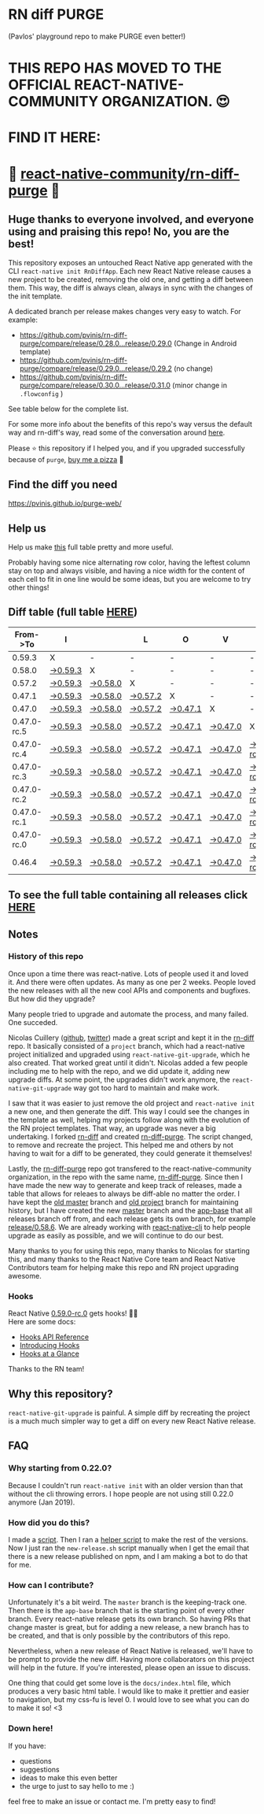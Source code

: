 # RN diff PURGE
(Pavlos' playground repo to make PURGE even better!)

# THIS REPO HAS MOVED TO THE OFFICIAL REACT-NATIVE-COMMUNITY ORGANIZATION. 😍
# FIND IT HERE:  
# 💪 [react-native-community/rn-diff-purge](https://github.com/react-native-community/rn-diff-purge) 🎉
## Huge thanks to everyone involved, and everyone using and praising this repo! No, you are the best!

This repository exposes an untouched React Native app generated with the CLI
`react-native init RnDiffApp`. Each new React Native release causes a new project to be created, removing the old one, and getting a diff between them. This way, the diff is always clean, always in sync with the changes of the init template.

A dedicated branch per release makes changes very easy
to watch. For example:

* https://github.com/pvinis/rn-diff-purge/compare/release/0.28.0...release/0.29.0
(Change in Android template)
* https://github.com/pvinis/rn-diff-purge/compare/release/0.29.0...release/0.29.2
(no change)
* https://github.com/pvinis/rn-diff-purge/compare/release/0.30.0...release/0.31.0
(minor change in `.flowconfig` )

See table below for the complete list.

For some more info about the benefits of this repo's way versus the default way and rn-diff's way, read some of the conversation around [here](https://github.com/react-native-community/discussions-and-proposals/issues/68#issuecomment-452227478).

Please :star: this repository if I helped you, and if you upgraded successfully because of `purge`, [buy me a pizza](https://www.buymeacoffee.com/DGWwHVZ4s) :pizza:

## Find the diff you need
https://pvinis.github.io/purge-web/

## Help us
Help us make [this](https://pvinis.github.io/rn-diff-purge) full table pretty and more useful.

Probably having some nice alternating row color, having the leftest column stay on top and always visible, and having a nice width for the content of each cell to fit in one line would be some ideas, but you are welcome to try other things!

## Diff table (full table [HERE](https://pvinis.github.io/rn-diff-purge))

| From->To    | I                                                                                               |                                                                                                 | L                                                                                               | O                                                                                               | V                                                                                               | E                                                                                                         |                                                                                                           | D                                                                                                         | I                                                                                                         | F                                                                                                         | F                                                                                                    | S   |
| ----------- | ----------------------------------------------------------------------------------------------- | ----------------------------------------------------------------------------------------------- | ----------------------------------------------------------------------------------------------- | ----------------------------------------------------------------------------------------------- | ----------------------------------------------------------------------------------------------- | --------------------------------------------------------------------------------------------------------- | --------------------------------------------------------------------------------------------------------- | --------------------------------------------------------------------------------------------------------- | --------------------------------------------------------------------------------------------------------- | --------------------------------------------------------------------------------------------------------- | ---------------------------------------------------------------------------------------------------- | --- |
| 0.59.3      | X                                                                                               | -                                                                                               | -                                                                                               | -                                                                                               | -                                                                                               | -                                                                                                         | -                                                                                                         | -                                                                                                         | -                                                                                                         | -                                                                                                         | -                                                                                                    | -   |
| 0.58.0      | [->0.59.3](https://github.com/pvinis/rn-diff-purge/compare/release/0.58.0..release/0.59.3)      | X                                                                                               | -                                                                                               | -                                                                                               | -                                                                                               | -                                                                                                         | -                                                                                                         | -                                                                                                         | -                                                                                                         | -                                                                                                         | -                                                                                                    | -   |
| 0.57.2      | [->0.59.3](https://github.com/pvinis/rn-diff-purge/compare/release/0.57.2..release/0.59.3)      | [->0.58.0](https://github.com/pvinis/rn-diff-purge/compare/release/0.57.2..release/0.58.0)      | X                                                                                               | -                                                                                               | -                                                                                               | -                                                                                                         | -                                                                                                         | -                                                                                                         | -                                                                                                         | -                                                                                                         | -                                                                                                    | -   |
| 0.47.1      | [->0.59.3](https://github.com/pvinis/rn-diff-purge/compare/release/0.47.1..release/0.59.3)      | [->0.58.0](https://github.com/pvinis/rn-diff-purge/compare/release/0.47.1..release/0.58.0)      | [->0.57.2](https://github.com/pvinis/rn-diff-purge/compare/release/0.47.1..release/0.57.2)      | X                                                                                               | -                                                                                               | -                                                                                                         | -                                                                                                         | -                                                                                                         | -                                                                                                         | -                                                                                                         | -                                                                                                    | -   |
| 0.47.0      | [->0.59.3](https://github.com/pvinis/rn-diff-purge/compare/release/0.47.0..release/0.59.3)      | [->0.58.0](https://github.com/pvinis/rn-diff-purge/compare/release/0.47.0..release/0.58.0)      | [->0.57.2](https://github.com/pvinis/rn-diff-purge/compare/release/0.47.0..release/0.57.2)      | [->0.47.1](https://github.com/pvinis/rn-diff-purge/compare/release/0.47.0..release/0.47.1)      | X                                                                                               | -                                                                                                         | -                                                                                                         | -                                                                                                         | -                                                                                                         | -                                                                                                         | -                                                                                                    | -   |
| 0.47.0-rc.5 | [->0.59.3](https://github.com/pvinis/rn-diff-purge/compare/release/0.47.0-rc.5..release/0.59.3) | [->0.58.0](https://github.com/pvinis/rn-diff-purge/compare/release/0.47.0-rc.5..release/0.58.0) | [->0.57.2](https://github.com/pvinis/rn-diff-purge/compare/release/0.47.0-rc.5..release/0.57.2) | [->0.47.1](https://github.com/pvinis/rn-diff-purge/compare/release/0.47.0-rc.5..release/0.47.1) | [->0.47.0](https://github.com/pvinis/rn-diff-purge/compare/release/0.47.0-rc.5..release/0.47.0) | X                                                                                                         | -                                                                                                         | -                                                                                                         | -                                                                                                         | -                                                                                                         | -                                                                                                    | -   |
| 0.47.0-rc.4 | [->0.59.3](https://github.com/pvinis/rn-diff-purge/compare/release/0.47.0-rc.4..release/0.59.3) | [->0.58.0](https://github.com/pvinis/rn-diff-purge/compare/release/0.47.0-rc.4..release/0.58.0) | [->0.57.2](https://github.com/pvinis/rn-diff-purge/compare/release/0.47.0-rc.4..release/0.57.2) | [->0.47.1](https://github.com/pvinis/rn-diff-purge/compare/release/0.47.0-rc.4..release/0.47.1) | [->0.47.0](https://github.com/pvinis/rn-diff-purge/compare/release/0.47.0-rc.4..release/0.47.0) | [->0.47.0-rc.5](https://github.com/pvinis/rn-diff-purge/compare/release/0.47.0-rc.4..release/0.47.0-rc.5) | X                                                                                                         | -                                                                                                         | -                                                                                                         | -                                                                                                         | -                                                                                                    | -   |
| 0.47.0-rc.3 | [->0.59.3](https://github.com/pvinis/rn-diff-purge/compare/release/0.47.0-rc.3..release/0.59.3) | [->0.58.0](https://github.com/pvinis/rn-diff-purge/compare/release/0.47.0-rc.3..release/0.58.0) | [->0.57.2](https://github.com/pvinis/rn-diff-purge/compare/release/0.47.0-rc.3..release/0.57.2) | [->0.47.1](https://github.com/pvinis/rn-diff-purge/compare/release/0.47.0-rc.3..release/0.47.1) | [->0.47.0](https://github.com/pvinis/rn-diff-purge/compare/release/0.47.0-rc.3..release/0.47.0) | [->0.47.0-rc.5](https://github.com/pvinis/rn-diff-purge/compare/release/0.47.0-rc.3..release/0.47.0-rc.5) | [->0.47.0-rc.4](https://github.com/pvinis/rn-diff-purge/compare/release/0.47.0-rc.3..release/0.47.0-rc.4) | X                                                                                                         | -                                                                                                         | -                                                                                                         | -                                                                                                    | -   |
| 0.47.0-rc.2 | [->0.59.3](https://github.com/pvinis/rn-diff-purge/compare/release/0.47.0-rc.2..release/0.59.3) | [->0.58.0](https://github.com/pvinis/rn-diff-purge/compare/release/0.47.0-rc.2..release/0.58.0) | [->0.57.2](https://github.com/pvinis/rn-diff-purge/compare/release/0.47.0-rc.2..release/0.57.2) | [->0.47.1](https://github.com/pvinis/rn-diff-purge/compare/release/0.47.0-rc.2..release/0.47.1) | [->0.47.0](https://github.com/pvinis/rn-diff-purge/compare/release/0.47.0-rc.2..release/0.47.0) | [->0.47.0-rc.5](https://github.com/pvinis/rn-diff-purge/compare/release/0.47.0-rc.2..release/0.47.0-rc.5) | [->0.47.0-rc.4](https://github.com/pvinis/rn-diff-purge/compare/release/0.47.0-rc.2..release/0.47.0-rc.4) | [->0.47.0-rc.3](https://github.com/pvinis/rn-diff-purge/compare/release/0.47.0-rc.2..release/0.47.0-rc.3) | X                                                                                                         | -                                                                                                         | -                                                                                                    | -   |
| 0.47.0-rc.1 | [->0.59.3](https://github.com/pvinis/rn-diff-purge/compare/release/0.47.0-rc.1..release/0.59.3) | [->0.58.0](https://github.com/pvinis/rn-diff-purge/compare/release/0.47.0-rc.1..release/0.58.0) | [->0.57.2](https://github.com/pvinis/rn-diff-purge/compare/release/0.47.0-rc.1..release/0.57.2) | [->0.47.1](https://github.com/pvinis/rn-diff-purge/compare/release/0.47.0-rc.1..release/0.47.1) | [->0.47.0](https://github.com/pvinis/rn-diff-purge/compare/release/0.47.0-rc.1..release/0.47.0) | [->0.47.0-rc.5](https://github.com/pvinis/rn-diff-purge/compare/release/0.47.0-rc.1..release/0.47.0-rc.5) | [->0.47.0-rc.4](https://github.com/pvinis/rn-diff-purge/compare/release/0.47.0-rc.1..release/0.47.0-rc.4) | [->0.47.0-rc.3](https://github.com/pvinis/rn-diff-purge/compare/release/0.47.0-rc.1..release/0.47.0-rc.3) | [->0.47.0-rc.2](https://github.com/pvinis/rn-diff-purge/compare/release/0.47.0-rc.1..release/0.47.0-rc.2) | X                                                                                                         | -                                                                                                    | -   |
| 0.47.0-rc.0 | [->0.59.3](https://github.com/pvinis/rn-diff-purge/compare/release/0.47.0-rc.0..release/0.59.3) | [->0.58.0](https://github.com/pvinis/rn-diff-purge/compare/release/0.47.0-rc.0..release/0.58.0) | [->0.57.2](https://github.com/pvinis/rn-diff-purge/compare/release/0.47.0-rc.0..release/0.57.2) | [->0.47.1](https://github.com/pvinis/rn-diff-purge/compare/release/0.47.0-rc.0..release/0.47.1) | [->0.47.0](https://github.com/pvinis/rn-diff-purge/compare/release/0.47.0-rc.0..release/0.47.0) | [->0.47.0-rc.5](https://github.com/pvinis/rn-diff-purge/compare/release/0.47.0-rc.0..release/0.47.0-rc.5) | [->0.47.0-rc.4](https://github.com/pvinis/rn-diff-purge/compare/release/0.47.0-rc.0..release/0.47.0-rc.4) | [->0.47.0-rc.3](https://github.com/pvinis/rn-diff-purge/compare/release/0.47.0-rc.0..release/0.47.0-rc.3) | [->0.47.0-rc.2](https://github.com/pvinis/rn-diff-purge/compare/release/0.47.0-rc.0..release/0.47.0-rc.2) | [->0.47.0-rc.1](https://github.com/pvinis/rn-diff-purge/compare/release/0.47.0-rc.0..release/0.47.0-rc.1) | X                                                                                                    | -   |
| 0.46.4      | [->0.59.3](https://github.com/pvinis/rn-diff-purge/compare/release/0.46.4..release/0.59.3)      | [->0.58.0](https://github.com/pvinis/rn-diff-purge/compare/release/0.46.4..release/0.58.0)      | [->0.57.2](https://github.com/pvinis/rn-diff-purge/compare/release/0.46.4..release/0.57.2)      | [->0.47.1](https://github.com/pvinis/rn-diff-purge/compare/release/0.46.4..release/0.47.1)      | [->0.47.0](https://github.com/pvinis/rn-diff-purge/compare/release/0.46.4..release/0.47.0)      | [->0.47.0-rc.5](https://github.com/pvinis/rn-diff-purge/compare/release/0.46.4..release/0.47.0-rc.5)      | [->0.47.0-rc.4](https://github.com/pvinis/rn-diff-purge/compare/release/0.46.4..release/0.47.0-rc.4)      | [->0.47.0-rc.3](https://github.com/pvinis/rn-diff-purge/compare/release/0.46.4..release/0.47.0-rc.3)      | [->0.47.0-rc.2](https://github.com/pvinis/rn-diff-purge/compare/release/0.46.4..release/0.47.0-rc.2)      | [->0.47.0-rc.1](https://github.com/pvinis/rn-diff-purge/compare/release/0.46.4..release/0.47.0-rc.1)      | [->0.47.0-rc.0](https://github.com/pvinis/rn-diff-purge/compare/release/0.46.4..release/0.47.0-rc.0) | X   |

## To see the full table containing all releases click [HERE](https://pvinis.github.io/rn-diff-purge)

## Notes

### History of this repo

Once upon a time there was react-native. Lots of people used it and loved it. And there were often updates. As many as one per 2 weeks. People loved the new releases with all the new cool APIs and components and bugfixes. But how did they upgrade?

Many people tried to upgrade and automate the process, and many failed. One succeded.

Nicolas Cuillery ([github](https://github.com/ncuillery), [twitter](https://twitter.com/ncuillery)) made a great script and kept it in the [rn-diff](https://github.com/ncuillery/rn-diff) repo. It basically consisted of a `project` branch, which had a react-native project initialized and upgraded using `react-native-git-upgrade`, which he also created. That worked great until it didn't. Nicolas added a few people including me to help with the repo, and we did update it, adding new upgrade diffs. At some point, the upgrades didn't work anymore, the `react-native-git-upgrade` way got too hard to maintain and make work.

I saw that it was easier to just remove the old project and `react-native init` a new one, and then generate the diff. This way I could see the changes in the template as well, helping my projects follow along with the evolution of the RN project templates. That way, an upgrade was never a big undertaking. I forked [rn-diff](https://github.com/ncuillery/rn-diff) and created [rn-diff-purge](https://github.com/pvinis/rn-diff-purge). The script changed, to remove and recreate the project. This helped me and others by not having to wait for a diff to be generated, they could generate it themselves!

Lastly, the [rn-diff-purge](https://github.com/pvinis/rn-diff-purge) repo got transfered to the react-native-community organization, in the repo with the same name, [rn-diff-purge](https://github.com/react-native-community/rn-diff-purge). Since then I have made the new way to generate and keep track of releases, made a table that allows for releaes to always be diff-able no matter the order. I have kept the [old master](https://github.com/pvinis/rn-diff-purge/tree/old/master) branch and [old project](https://github.com/pvinis/rn-diff-purge/tree/old/project) branch for maintaining history, but I have created the new [master](https://github.com/pvinis/rn-diff-purge/tree/master) branch and the [app-base](https://github.com/pvinis/rn-diff-purge/tree/app-base) that all releases branch off from, and each release gets its own branch, for example [release/0.58.6](https://github.com/pvinis/rn-diff-purge/tree/release/0.58.6). We are already working with [react-native-cli](https://github.com/react-native-community/react-native-cli) to help people upgrade as easily as possible, and we will continue to do our best.

Many thanks to you for using this repo, many thanks to Nicolas for starting this, and many thanks to the React Native Core team and React Native Contributors team for helping make this repo and RN project upgrading awesome.

### Hooks
React Native [0.59.0-rc.0](https://github.com/pvinis/rn-diff-purge#version-changes) gets hooks! 🎉🥳  
Here are some docs:
- [Hooks API Reference](https://reactjs.org/docs/hooks-reference.html)
- [Introducing Hooks](https://reactjs.org/docs/hooks-intro.html)
- [Hooks at a Glance](https://reactjs.org/docs/hooks-overview.html)

Thanks to the RN team!

## Why this repository?
`react-native-git-upgrade` is painful. A simple diff by recreating the project is a much much simpler way to get a diff on every new React Native release.

## FAQ

### Why starting from 0.22.0?

Because I couldn't run `react-native init` with an older version than that without the cli throwing errors. I hope people are not using still 0.22.0 anymore (Jan 2019).

### How did you do this?

I made a [script](https://github.com/pvinis/rn-diff-purge/blob/master/new-release.sh). Then I ran a [helper script](https://github.com/pvinis/rn-diff-purge/blob/master/new-release.sh) to make the rest of the versions.
Now I just ran the `new-release.sh` script manually when I get the email that there is a new release published on npm, and I am making a bot to do that for me.

### How can I contribute?

Unfortunately it's a bit weird. The `master` branch is the keeping-track one. Then there is the `app-base` branch that is the starting point of every other branch. Every react-native release gets its own branch. So having PRs that change master is great, but for adding a new release, a new branch has to be created, and that is only possible by the contributors of this repo.

Nevertheless, when a new release of React Native is released, we'll have to be prompt to provide
the new diff. Having more collaborators on this project will help in the future. If you're interested, please open an issue to discuss.

One thing that could get some love is the `docs/index.html` file, which produces a very basic html table. I would like to make it prettier and easier to navigation, but my css-fu is level 0. I would love to see what you can do to make it so! <3

### Down here!

If you have: 
- questions
- suggestions
- ideas to make this even better
- the urge to just to say hello to me :)

feel free to make an issue or contact me. I'm pretty easy to find!

